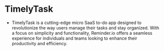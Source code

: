 # TimelyTask

- TimelyTask is a cutting-edge micro SaaS to-do app designed to revolutionize the way users manage their tasks and stay organized. With a focus on simplicity and functionality, Reminder.io offers a seamless experience for individuals and teams looking to enhance their productivity and efficiency.
